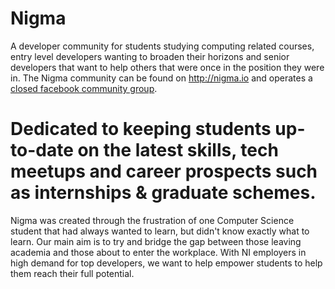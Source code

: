 # Nigma
A developer community for students studying computing related courses, entry level developers wanting to broaden their horizons and senior developers that want to help others that were once in the position they were in. The Nigma community can be found on http://nigma.io and operates a [closed facebook community group](https://www.facebook.com/groups/nigmaio).

# Dedicated to keeping students up-to-date on the latest skills, tech meetups and career prospects such as internships & graduate schemes.

Nigma was created through the frustration of one Computer Science student that had always wanted to learn, but didn't know exactly what to learn. Our main aim is to try and bridge the gap between those leaving academia and those about to enter the workplace. With NI employers in high demand for top developers, we want to help empower students to help them reach their full potential.
